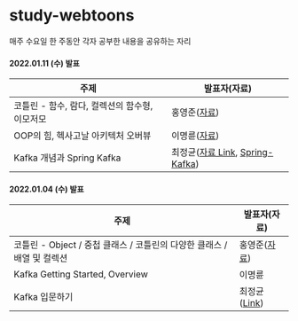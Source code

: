 # study-webtoons

매주 수요일 한 주동안 각자 공부한 내용을 공유하는 자리

#### 2022.01.11 (수) 발표
주제|발표자(자료)
---|---
코틀린 - 함수, 람다, 컬렉션의 함수형, 이모저모|홍영준([자료](https://github.com/study-playground/study-webtoons/issues/3))
OOP의 힘, 헥사고날 아키텍처 오버뷰|이명륜([자료](https://github.com/roon-replica/ArchitecturePatterns/blob/main/summary/clean-architecture/1_intro.md))
Kafka 개념과 Spring Kafka |최정균([자료 Link](https://github.com/wjdrbs96/Today-I-Learn/blob/master/Kafka/Kafka%20%EC%B2%98%EC%9D%8C%20%EA%B3%B5%EB%B6%80%ED%95%A0%20%EB%95%8C%20%EC%95%8C%EB%A9%B4%20%EC%A2%8B%EC%9D%80%20%EA%B2%83%EB%93%A4.md), [Spring-Kafka](https://github.com/wjdrbs96/spring-kafka))

#### 2022.01.04 (수) 발표
주제|발표자(자료)
---|---
코틀린 - Object / 중첩 클래스 / 코틀린의 다양한 클래스 / 배열 및 컬렉션| 홍영준([자료](https://github.com/study-playground/study-webtoons/issues/1#issuecomment-1369334997))
Kafka Getting Started, Overview |이명륜
Kafka 입문하기 |최정균 ([Link](https://github.com/wjdrbs96/Today-I-Learn/tree/master/Kafka))
